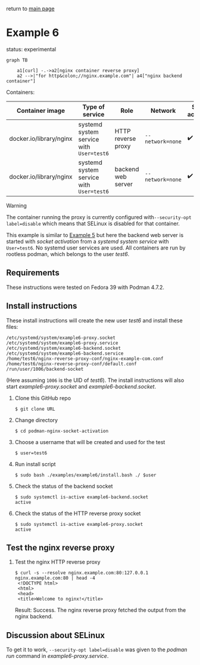 return to [main page](../..)

# Example 6

status: experimental

``` mermaid
graph TB

    a1[curl] -.->a2[nginx container reverse proxy]
    a2 -->|"for http&colon;//nginx.example.com"| a4["nginx backend container"]
```

Containers:

| Container image | Type of service | Role | Network | Socket activation | SELinux |
| --              | --              | --   | --      | --                | --      |
| docker.io/library/nginx | systemd system service with `User=test6` | HTTP reverse proxy | `--network=none` | :heavy_check_mark: | disabled |
| docker.io/library/nginx | systemd system service with `User=test6` | backend web server | `--network=none` | :heavy_check_mark: | enabled |

> [!WARNING]  
> The container running the proxy is currently configured with`--security-opt label=disable` which means that SELinux is disabled for that container.

This example is similar to [Example 5](../example5) but here the backend web server is
started with _socket activation_ from a _systemd system service_ with `User=test6`.
No systemd user services are used.
All containers are run by rootless podman, which belongs to the user _test6_.

## Requirements

These instructions were tested on Fedora 39 with Podman 4.7.2.

## Install instructions

These install instructions will create the new user _test6_ and install these files:

```
/etc/systemd/system/example6-proxy.socket
/etc/systemd/system/example6-proxy.service
/etc/systemd/system/example6-backend.socket
/etc/systemd/system/example6-backend.service
/home/test6/nginx-reverse-proxy-conf/nginx-example-com.conf
/home/test6/nginx-reverse-proxy-conf/default.conf
/run/user/1006/backend-socket
```
(Here assuming `1006` is the UID of _test6_).
The install instructions will also start _example6-proxy.socket_ and _example6-backend.socket_.

1. Clone this GitHub repo
   ```
   $ git clone URL
   ```
2. Change directory
   ```
   $ cd podman-nginx-socket-activation
   ```
3. Choose a username that will be created and used for the test
   ```
   $ user=test6
   ```
4. Run install script
   ```
   $ sudo bash ./examples/example6/install.bash ./ $user
   ```
5. Check the status of the backend socket
   ```
   $ sudo systemctl is-active example6-backend.socket
   active
   ```
6. Check the status of the HTTP reverse proxy socket
   ```
   $ sudo systemctl is-active example6-proxy.socket
   active
   ```

## Test the nginx reverse proxy

1. Test the nginx HTTP reverse proxy
   ```
   $ curl -s --resolve nginx.example.com:80:127.0.0.1 nginx.example.com:80 | head -4
    <!DOCTYPE html>
    <html>
    <head>
    <title>Welcome to nginx!</title>
   ```
   Result: Success. The nginx reverse proxy fetched the output from the nginx backend.

## Discussion about SELinux

To get it to work, `--security-opt label=disable` was given to the _podman run_ command in _example6-proxy.service_.
